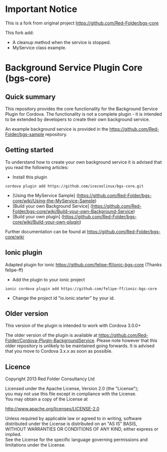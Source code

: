 # Important Notice
This is a fork from original project https://github.com/Red-Folder/bgs-core

This fork add:

* A cleanup method when the service is stopped.
* MyService class example.


# Background Service Plugin Core (bgs-core)

## Quick summary
This repository provides the core functionality for the Background Service Plugin for Cordova.  The functionality is not a complete plugin - it is intended to be extended by developers to create their own background service.

An example background service is provided in the https://github.com/Red-Folder/bgs-sample repository.

## Getting started

To understand how to create your own background service it is advised that you read the following articles:

* Install this plugin
```
cordova plugin add https://github.com/icecoolinux/bgs-core.git
```
* [Using the MyService Sample] (https://github.com/Red-Folder/bgs-core/wiki/Using-the-MyService-Sample)
* [Build your own Background Service] (https://github.com/Red-Folder/bgs-core/wiki/Build-your-own-Background-Service)
* [Build your own plugin] (https://github.com/Red-Folder/bgs-core/wiki/Build-your-own-plugin)

Further documentation can be found at https://github.com/Red-Folder/bgs-core/wiki

## Ionic plugin
Adapted plugin for ionic https://github.com/felipe-ff/ionic-bgs-core (Thanks felipe-ff)

* Add the plugin to your ionic project
```
ionic cordova plugin add https://github.com/felipe-ff/ionic-bgs-core
```
* Change the project id "io.ionic.starter" by your id.


## Older version
This version of the plugin is intended to work with Cordova 3.0.0+

The older version of the plugin is available at https://github.com/Red-Folder/Cordova-Plugin-BackgroundService.  Please note however that this older repository is unlikely to be maintained going forwards.  It is advised that you move to Cordova 3.x.x as soon as possible.

## Licence
Copyright 2013 Red Folder Consultancy Ltd
    
Licensed under the Apache License, Version 2.0 (the "License");   
you may not use this file except in compliance with the License.   
You may obtain a copy of the License at       
  
http://www.apache.org/licenses/LICENSE-2.0   
 
Unless required by applicable law or agreed to in writing, software   
distributed under the License is distributed on an "AS IS" BASIS,   
WITHOUT WARRANTIES OR CONDITIONS OF ANY KIND, either express or implied.   
See the License for the specific language governing permissions and   
limitations under the License.
